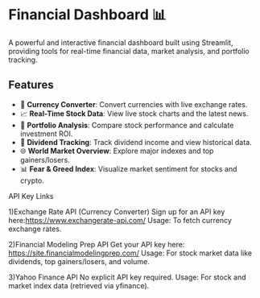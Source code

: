 # Financial Dashboard 📊

A powerful and interactive financial dashboard built using Streamlit, providing tools for real-time financial data, market analysis, and portfolio tracking.

## Features
- 💱 **Currency Converter**: Convert currencies with live exchange rates.
- 📈 **Real-Time Stock Data**: View live stock charts and the latest news.
- 💼 **Portfolio Analysis**: Compare stock performance and calculate investment ROI.
- 💸 **Dividend Tracking**: Track dividend income and view historical data.
- 🌐 **World Market Overview**: Explore major indexes and top gainers/losers.
- 📊 **Fear & Greed Index**: Visualize market sentiment for stocks and crypto.

API Key Links

1)Exchange Rate API (Currency Converter)
Sign up for an API key here:https://www.exchangerate-api.com/
Usage: To fetch currency exchange rates.

2)Financial Modeling Prep API
Get your API key here: https://site.financialmodelingprep.com/
Usage: For stock market data like dividends, top gainers/losers, and volume.

3)Yahoo Finance API
No explicit API key required.
Usage: For stock and market index data (retrieved via yfinance).


